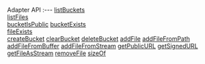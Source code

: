 Adapter API
:---
[listBuckets](README.md#listbuckets)           
[listFiles](README.md#listfiles)        
[bucketIsPublic](README.md#bucketispublic)
[bucketExists](README.md#bucketexists)  
[fileExists](README.md#fileexists)         
[createBucket](README.md#createbucket)
[clearBucket](README.md#clearbucket)
[deleteBucket](README.md#deletebucket)
[addFile](README.md#addfile)
[addFileFromPath](README.md#addfilefrompath)
[addFileFromBuffer](README.md#addfilefrombuffer)
[addFileFromStream](README.md#addfilefromstream) 
[getPublicURL](README.md#getpublicurl)
[getSignedURL](README.md#getsignedurl) 
[getFileAsStream](README.md#getfileasstream)
[removeFile](README.md#removefile)
[sizeOf](README.md#sizeof)